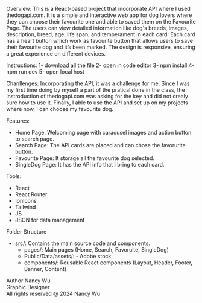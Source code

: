 Overview:
This is a React-based project that incorporate API where I used thedogapi.com.  It is a simple and interactive web app for dog lovers where they can choose their favourite one and able to saved them on the Favourite Page. The users can view detailed information like dog's breeds, images, description, breed, age, life span, and temperament in each card. Each card has a heart button which work as favourite button that allows users to save their favourite dog and it’s been marked. The design is responsive, ensuring a great experience on different devices.

Instructions:
1- download all the file 
2- open in code editor
3- npm install
4- npm run dev
5- open local host

Chanllenges:
Incorporating the API, it was a challenge for me. Since I was my first time doing by myself a part of the pratical done in the class, the instroduction of thedogapi.com was asking for the key and did not crealy sure how to use it. Finally, I able to use the API and set up on my projects where now, I can choose my favourite dog.

Features:
- Home Page: Welcoming page with caraousel images and action button to search page.
- Search Page: The API cards are placed and can chose the favorurite button.
- Favourite Page: It storage all the favourite dog selected. 
- SingleDog Page: It has the API info that I bring to each card.

Tools:
- React
- React Router
- IonIcons
- Tailwind
- JS
- JSON for data management

Folder Structure
- src/: Contains the main source code and components.
    - pages/: Main pages (Home, Search, Favoruite, SingleDog)
    - Public/Data/assets/: - Adobe stock
    - components/: Reusable React components (Layout, Header, Footer, Banner, Content)

Author
Nancy Wu  
Graphic Designer  
All rights reserved @ 2024 Nancy Wu

